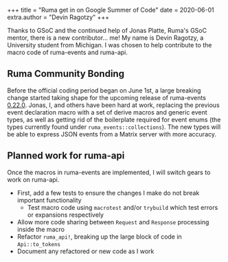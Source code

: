 +++
title = "Ruma get in on Google Summer of Code"
date = 2020-06-01
extra.author = "Devin Ragotzy"
+++

Thanks to GSoC and the continued help of Jonas Platte, Ruma's GSoC mentor, there is a new contributor... me! My name is Devin Ragotzy, a University student from Michigan. I was chosen to help contribute to the macro code of ruma-events and ruma-api.

## Ruma Community Bonding

Before the official coding period began on June 1st, a large breaking change started taking shape for the upcoming release of ruma-events [0.22.0](https://github.com/ruma/ruma-events/issues/82). Jonas, I, and others have been hard at work, replacing the previous event declaration macro with a set of derive macros and generic event types, as well as getting rid of the boilerplate required for event enums (the types currently found under `ruma_events::collections`). The new types will be able to express JSON events from a Matrix server with more accuracy.

## Planned work for ruma-api

Once the macros in ruma-events are implemented, I will switch gears to work on ruma-api.

- First, add a few tests to ensure the changes I make do not break important functionality
  - Test macro code using `macrotest` and/or `trybuild` which test errors or expansions respectively
- Allow more code sharing between `Request` and `Response` processing inside the macro
- Refactor `ruma_api!`, breaking up the large block of code in `Api::to_tokens`
- Document any refactored or new code as I work
